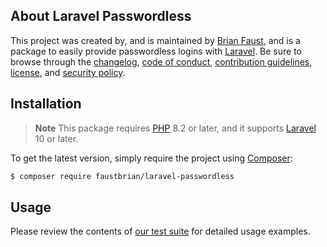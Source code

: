## About Laravel Passwordless

This project was created by, and is maintained by [Brian Faust](https://github.com/faustbrian), and is a package to easily provide passwordless logins with [Laravel](https://laravel.com/). Be sure to browse through the [changelog](CHANGELOG.md), [code of conduct](.github/CODE_OF_CONDUCT.md), [contribution guidelines](.github/CONTRIBUTING.md), [license](LICENSE), and [security policy](.github/SECURITY.md).

## Installation

> **Note**
> This package requires [PHP](https://www.php.net/) 8.2 or later, and it supports [Laravel](https://laravel.com/) 10 or later.

To get the latest version, simply require the project using [Composer](https://getcomposer.org/):

```bash
$ composer require faustbrian/laravel-passwordless
```

## Usage

Please review the contents of [our test suite](/tests) for detailed usage examples.
